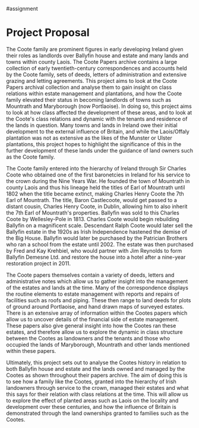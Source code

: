 #assignment 

# Project Proposal

The Coote family are prominent figures in early developing Ireland given their roles as landlords over Ballyfin house and estate and many lands and towns within county Laois. The Coote Papers archive contains a large collection of early twentieth-century correspondences and accounts held by the Coote family, sets of deeds, letters of administration and extensive grazing and letting agreements. This project aims to look at the Coote Papers archival collection and analyse them to gain insight on class relations within estate management and plantations, and how the Coote family elevated their status in becoming landlords of towns such as Mountrath and Maryborough (now Portlaoise). In doing so, this project aims to look at how class affected the development of these areas, and to look at the Coote's class relations and dynamic with the tenants and residence of the lands in question. Many towns and lands in Ireland owe their initial development to the external influence of Britain, and while the Laois/Offaly plantation was not as extensive as the likes of the Munster or Ulster plantations, this project hopes to highlight the significance of this in the further development of these lands under the guidance of land owners such as the Coote family.

The Coote family entered into the hierarchy of Ireland through Sir Charles Coote who obtained one of the first baronetcies in Ireland for his service to the crown during the Nine Years War. He founded the town of Mountrath in county Laois and thus his lineage held the titles of Earl of Mountrath until 1802 when the title became extinct, making Charles Henry Coote the 7th Earl of Mountrath. The title, Baron Castlecoote, would get passed to a distant cousin, Charles Henry Coote, in Dublin, allowing him to also inherit the 7th Earl of Mountrath's properties. Ballyfin was sold to this Charles Coote by Wellesley-Pole in 1813. Charles Coote would begin rebuilding Ballyfin on a magnificent scale. Descendant Ralph Coote would later sell the Ballyfin estate in the 1920s as Irish Independence hastened the demise of the Big House. Ballyfin would later be purchased by the Patrician Brothers who ran a school from the estate until 2002. The estate was then purchased by Fred and Kay Krehbiel, who would partner with Jim Reynolds to form Ballyfin Demesne Ltd. and restore the house into a hotel after a nine-year restoration project in 2011.

The Coote papers themselves contain a variety of deeds, letters and administrative notes which allow us to gather insight into the management of the estates and lands at the time. Many of the correspondence displays the routine elements to estate management with reports and repairs of facilities such as roofs and piping. These then range to land deeds for plots of ground around Portlaoise, and hand drawn maps of surveyed estates. There is an extensive array of information within the Cootes papers which allow us to uncover details of the financial side of estate management. These papers also give general insight into how the Cootes ran these estates, and therefore allow us to explore the dynamic in class structure between the Cootes as landowners and the tenants and those who occupied the lands of Maryborough, Mountrath and other lands mentioned within these papers. 

Ultimately, this project sets out to analyse the Cootes history in relation to both Ballyfin house and estate and the lands owned and managed by the Cootes as shown throughout their papers archive. The aim of doing this is to see how a family like the Cootes, granted into the hierarchy of Irish landowners through service to the crown, managed their estates and what this says for their relation with class relations at the time. This will allow us to explore the effect of planted areas such as Laois on the locality and development over these centuries, and how the influence of Britain is demonstrated through the land ownerships granted to families such as the Cootes.

